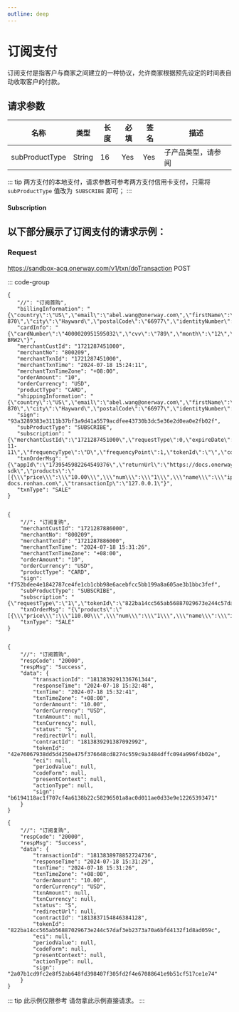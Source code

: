 ```yaml
---
outline: deep
---
```

<script setup>


import {reactive, ref, watch, onMounted, unref } from 'vue'; 
import {requestGen, secret} from "./util/utils";
import {ProductTypeEnum as ProductTypeEnumTable,SubProductTypeEnum as SubProductTypeEnumTable,TxnTypeEnum as TxnTypeEnumTable, SubProductTypeEnum} from "./util/constants";
import CMExample from './components/CMExample.vue';
import CMNote from './components/CMNote.vue';
import CustomPopover from './components/element-ui/CustomPopover.vue'; 
import CustomTable from "./components/element-ui/CustomTable.vue";
import {TopRight, View} from "@element-plus/icons-vue";
import { ClickOutside as vClickOutside } from 'element-plus';


</script>

# 订阅支付
订阅支付是指客户与商家之间建立的一种协议，允许商家根据预先设定的时间表自动收取客户的付款。

## 请求参数

<div class="custom-table bordered-table">

| 名称             | 类型     | 长度 | 必填  | 签名  | 描述                           |
|----------------|--------|----|-----|-----|------------------------------|
| subProductType | String | 16 | Yes | Yes | 子产品类型，请参阅   <CustomPopover title="SubProductTypeEnum" width="auto" reference="SubProductTypeEnum" link="/apis/enums.html#subproducttypeenum" >  <CustomTable :data="SubProductTypeEnum.data" :columns="SubProductTypeEnum.columns"></CustomTable> </CustomPopover> |

</div>



<div class="alertbox4">

::: tip   两方支付的本地支付，请求参数可参考两方支付信用卡支付，只需将`subProductType` 值改为` SUBSCRIBE` 即可；
:::

</div>

#### Subscription

<!--@include: ./parts/subscription.md-->

## 以下部分展示了订阅支付的请求示例：

### Request

https://sandbox-acq.onerway.com/v1/txn/doTransaction <Badge type="tip">POST</Badge>


::: code-group

```json[订阅首购请求]
{
   "//": "订阅首购",
   "billingInformation": "{\"country\":\"US\",\"email\":\"abel.wang@onerway.com\",\"firstName\":\"CL\",\"lastName\":\"BRW2\",\"phone\":\"17700492982\",\"address\":\"Apt. 870\",\"city\":\"Hayward\",\"postalCode\":\"66977\",\"identityNumber\":\"12345678\"}",
   "cardInfo": "{\"cardNumber\":\"4000020951595032\",\"cvv\":\"789\",\"month\":\"12\",\"year\":\"2030\",\"holderName\":\"CL BRW2\"}",
   "merchantCustId": "1721287451000",
   "merchantNo": "800209",
   "merchantTxnId": "1721287451000",
   "merchantTxnTime": "2024-07-18 15:24:11",
   "merchantTxnTimeZone": "+08:00",
   "orderAmount": "10",
   "orderCurrency": "USD",
   "productType": "CARD",
   "shippingInformation": "{\"country\":\"US\",\"email\":\"abel.wang@onerway.com\",\"firstName\":\"CL\",\"lastName\":\"BRW2\",\"phone\":\"17700492982\",\"address\":\"Apt. 870\",\"city\":\"Hayward\",\"postalCode\":\"66977\",\"identityNumber\":\"12345678\"}",
   "sign": "93a3289383e3111b37bf3a9d41a5579acdfee43730b3dc5e36e2d0ea0e2fb02f",
   "subProductType": "SUBSCRIBE",
   "subscription": "{\"merchantCustId\":\"1721287451000\",\"requestType\":0,\"expireDate\":\"2030-11-11\",\"frequencyType\":\"D\",\"frequencyPoint\":1,\"tokenId\":\"\",\"contractId\":\"\"}",
   "txnOrderMsg": "{\"appId\":\"1739545982264549376\",\"returnUrl\":\"https://docs.onerway.com/js-sdk\",\"products\":\"[{\\\"price\\\":\\\"10.00\\\",\\\"num\\\":\\\"1\\\",\\\"name\\\":\\\"iphone11\\\",\\\"currency\\\":\\\"USD\\\"}]\",\"notifyUrl\":\"https://beta-docs.ronhan.com\",\"transactionIp\":\"127.0.0.1\"}",
   "txnType": "SALE"
}


```

```json[订阅复购请求]
{
    "//": "订阅复购",
    "merchantCustId": "1721287886000",
    "merchantNo": "800209",
    "merchantTxnId": "1721287886000",
    "merchantTxnTime": "2024-07-18 15:31:26",
    "merchantTxnTimeZone": "+08:00",
    "orderAmount": "10",
    "orderCurrency": "USD",
    "productType": "CARD",
    "sign": "f752bdee4e1842787ce4fe1cb1cbb98e6acebfcc5bb199a8a605ae3b1bbc3fef",
    "subProductType": "SUBSCRIBE",
    "subscription": "{\"requestType\":\"1\",\"tokenId\":\"822ba14cc565ab56887029673e244c57daf3eb2373a70a6bfd4132f1d8ad059c\",\"contractId\":\"1813837154846384128\",\"merchantCustId\":\"1721287886000\"}",
    "txnOrderMsg": "{\"products\":\"[{\\\"price\\\":\\\"110.00\\\",\\\"num\\\":\\\"1\\\",\\\"name\\\":\\\"iphone11\\\",\\\"currency\\\":\\\"USD\\\"}]\",\"appId\":\"1739545982264549376\"}",
    "txnType": "SALE"
}


```

```json[订阅首购响应]
{
    "//": "订阅首购",
    "respCode": "20000",
    "respMsg": "Success",
    "data": {
        "transactionId": "1813839291336761344",
        "responseTime": "2024-07-18 15:32:48",
        "txnTime": "2024-07-18 15:32:41",
        "txnTimeZone": "+08:00",
        "orderAmount": "10.00",
        "orderCurrency": "USD",
        "txnAmount": null,
        "txnCurrency": null,
        "status": "S",
        "redirectUrl": null,
        "contractId": "1813839291387092992",
        "tokenId": "42e76067938dd5d4250e475f376648cd8274c559c9a3484dffc094a996f4b02e",
        "eci": null,
        "periodValue": null,
        "codeForm": null,
        "presentContext": null,
        "actionType": null,
        "sign": "b6194118ac1f707cf4a6138b22c58296501a8ac0d011ae0d33e9e12265393471"
    }
}

```



```json[订阅复购响应]
{
    "//": "订阅复购",
    "respCode": "20000",
    "respMsg": "Success",
    "data": {
        "transactionId": "1813838978852724736",
        "responseTime": "2024-07-18 15:31:29",
        "txnTime": "2024-07-18 15:31:26",
        "txnTimeZone": "+08:00",
        "orderAmount": "10.00",
        "orderCurrency": "USD",
        "txnAmount": null,
        "txnCurrency": null,
        "status": "S",
        "redirectUrl": null,
        "contractId": "1813837154846384128",
        "tokenId": "822ba14cc565ab56887029673e244c57daf3eb2373a70a6bfd4132f1d8ad059c",
        "eci": null,
        "periodValue": null,
        "codeForm": null,
        "presentContext": null,
        "actionType": null,
        "sign": "2a07b1cd9fc2e8f52ab648fd398407f305fd2f4e67088641e9b51cf517ce1e74"
    }
}

```

<div class="alertbox4">

::: tip 此示例仅限参考 请勿拿此示例直接请求。
:::

</div>


